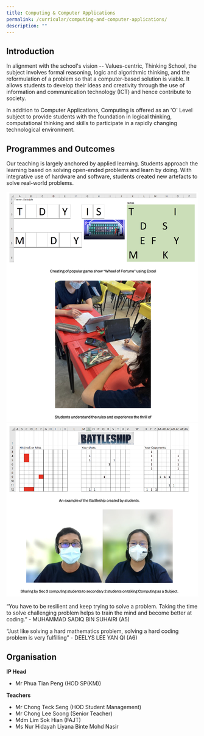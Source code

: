 ```yaml
---
title: Computing & Computer Applications
permalink: /curricular/computing-and-computer-applications/
description: ""
---
```

Introduction
------------

In alignment with the school's vision -- Values-centric, Thinking School, the subject involves formal reasoning, logic and algorithmic thinking, and the reformulation of a problem so that a computer-based solution is viable. It allows students to develop their ideas and creativity through the use of information and communication technology (ICT) and hence contribute to society.

  

In addition to Computer Applications, Computing is offered as an 'O' Level subject to provide students with the foundation in logical thinking, computational thinking and skills to participate in a rapidly changing technological environment.

Programmes and Outcomes
-----------------------

Our teaching is largely anchored by applied learning. Students approach the learning based on solving open-ended problems and learn by doing. With integrative use of hardware and software, students created new artefacts to solve real-world problems.

![](/images/computing.png)
![](/images/computing2.png)

“You have to be resilient and keep trying to solve a problem. Taking the time to solve challenging problem helps to train the mind and become better at coding.” - MUHAMMAD SADIQ BIN SUHAIRI (A5)

  

“Just like solving a hard mathematics problem, solving a hard coding problem is very fulfilling” - DEELYS LEE YAN QI (A6)

Organisation
------------

**IP Head**

*   Mr Phua Tian Peng (HOD SP(KM))

  

**Teachers**

*   Mr Chong Teck Seng (HOD Student Management)
*   Mr Chong Lee Soong (Senior Teacher)
*   Mdm Lim Sok Hian (FAJT)
*   Ms Nur Hidayah Liyana Binte Mohd Nasir